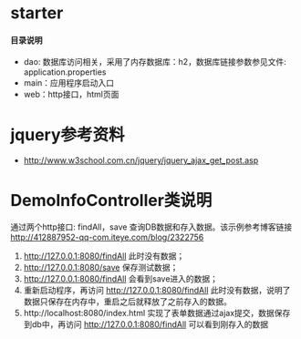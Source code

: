 # starter
#### 目录说明
* dao: 数据库访问相关，采用了内存数据库：h2，数据库链接参数参见文件: application.properties
* main：应用程序启动入口
* web：http接口，html页面

# jquery参考资料
* http://www.w3school.com.cn/jquery/jquery_ajax_get_post.asp

# DemoInfoController类说明
通过两个http接口: findAll，save 查询DB数据和存入数据。该示例参考博客链接 http://412887952-qq-com.iteye.com/blog/2322756
1. http://127.0.0.1:8080/findAll 此时没有数据；
2. http://127.0.0.1:8080/save 保存测试数据；
3. http://127.0.0.1:8080/findAll 会看到save进入的数据；
4. 重新启动程序，再访问 http://127.0.0.1:8080/findAll 此时没有数据，说明了数据只保存在内存中，重启之后就释放了之前存入的数据。
5. http://localhost:8080/index.html 实现了表单数据通过ajax提交，数据保存到db中，再访问 http://127.0.0.1:8080/findAll 可以看到刚存入的数据